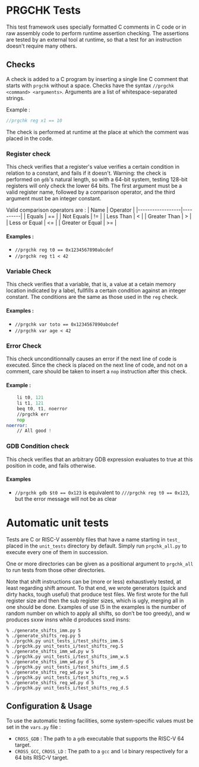 # PRGCHK Tests
This test framework uses specially formatted C comments in C code or in raw assembly code to perform runtime assertion checking. The assertions are tested by an external tool at runtime, so that a test for an instruction doesn't require many others.

## Checks
A check is added to a C program by inserting a single line C comment that starts with `prgchk` without a space.
Checks have the syntax `//prgchk <command> <arguments>`. Arguments are a list of whitespace-separated strings.

Example :
```c
//prgchk reg x1 == 10
```
The check is performed at runtime at the place at which the comment was placed in the code.

### Register check
This check verifies that a register's value verifies a certain condition in relation to a constant, and fails if it doesn't.
Warning: the check is performed on `gdb`'s natural length, so with a 64-bit system, testing 128-bit registers will only check the lower 64 bits. 
The first argument must be a valid register name, followed by a comparison operator, and the third argument must be an integer constant.

Valid comparison operators are :
| Name             | Operator |
|------------------|----------|
| Equals           | ==       |
| Not Equals       | !=       |
| Less Than        | <        |
| Greater Than     | >        |
| Less or Equal    | <=       |
| Greater or Equal | >=       |

#### Examples :
* `//prgchk reg t0 == 0x1234567890abcdef`
* `//prgchk reg t1 < 42` 

### Variable Check
This check verifies that a variable, that is, a value at a cetain memory location indicated by a label, fullfills a certain condition against an integer constant. The conditions are the same as those used in the `reg` check.

#### Examples :
* `//prgchk var toto == 0x1234567890abcdef`
* `//prgchk var age < 42` 

### Error Check
This check unconditionnally causes an error if the next line of code is executed. Since the check is placed on the next line of code, and not on a comment, care should be taken to insert a `nop` instruction after this check.

#### Example :
```asm
    li t0, 121
    li t1, 121
    beq t0, t1, noerror
    //prgchk err
    nop
noerror:
    // All good !
```

### GDB Condition check
This check verifies that an arbitrary GDB expression evaluates to true at this position in code, and fails otherwise.

#### Examples
* `//prgchk gdb $t0 == 0x123` is equivalent to `///prgchk reg t0 == 0x123`, but the error message will not be as clear

# Automatic unit tests
Tests are C or RISC-V assembly files that have a name starting in `test_` placed in the `unit_tests` directory by default. Simply run `prgchk_all.py` to execute every one of them in succession. 

One or more directories can be given as a positional argument to `prgchk_all` to run tests from those other directories.

Note that shift instructions can be (more or less) exhaustively tested, at least regarding shift amount.
To that end, we wrote generators (quick and dirty hacks, tough useful) that produce test files.
We first wrote for the full register size and then the sub register sizes, which is ugly, merging all in one should be done.
Examples of use (5 in the examples is the number of random number on which to apply all shifts, so don’t be too greedy), and w produces sxxw insns while d produces sxxd insns:

```
% ./generate_shifts_imm.py 5
% ./generate_shifts_reg.py 5
% ./prgchk.py unit_tests_i/test_shifts_imm.S
% ./prgchk.py unit_tests_i/test_shifts_reg.S
% ./generate_shifts_imm_wd.py w 5
% ./prgchk.py unit_tests_i/test_shifts_imm_w.S
% ./generate_shifts_imm_wd.py d 5
% ./prgchk.py unit_tests_i/test_shifts_imm_d.S
% ./generate_shifts_reg_wd.py w 5
% ./prgchk.py unit_tests_i/test_shifts_reg_w.S
% ./generate_shifts_reg_wd.py d 5
% ./prgchk.py unit_tests_i/test_shifts_reg_d.S
```


## Configuration & Usage
To use the automatic testing facilities, some system-specific values must be set in the `vars.py` file :
* `CROSS_GDB` : The path to a `gdb` executable that supports the RISC-V 64 target.
* `CROSS_GCC`, `CROSS_LD` : The path to a `gcc` and `ld` binary respectively for a 64 bits RISC-V target.
